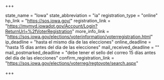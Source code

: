 +++

state_name = "Iowa"
state_abbreviation = "ia"
registration_type = "online"
hp_link = "https://sos.iowa.gov/"
registration_link = "https://mymvd.iowadot.gov/Account/Login?ReturnUrl=%2fVoterRegistration"
more_info_link = "https://sos.iowa.gov/elections/voterinformation/voterregistration.html"
ip_deadline = "hasta el mismo día de las elecciones"
online_deadline = "hasta 15 días antes del día de las elecciones"
mail_received_deadline = ""
mail_postmarked_deadline = "debe tener el sello del correo 15 días antes del día de las elecciones"
confirm_registration_link = "https://sos.iowa.gov/elections/voterreg/regtovote/search.aspx"

+++